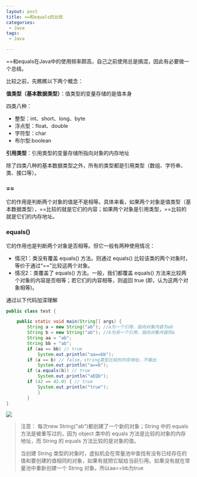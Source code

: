 ```yaml
---
layout: post
title: ==和equals的比较
categories:
 - Java
tags:
 - Java

---
```


==和equals在Java中的使用频率颇高，自己之前使用总是搞混，因此有必要做一个总结。

比较之前，先瞧瞧以下两个概念：

**值类型（基本数据类型）**：值类型的变量存储的是值本身

四类八种：

- 整型：int、short、long、byte
- 浮点型：float、double
- 字符型：char
- 布尔型:boolean

<!-- more -->


**引用类型**：引用类型的变量存储所指向对象的内存地址

除了四类八种的基本数据类型之外，所有的类型都是引用类型（数组、字符串、类、接口等）。



### ==

它的作用是判断两个对象的值是不是相等。具体来看，如果两个对象是值类型（基本数据类型），==比较的就是它们的内容；如果两个对象是引用类型，==比较的就是它们的内存地址。



### equals() 

它的作用也是判断两个对象是否相等。但它一般有两种使用情况：

- 情况1：类没有覆盖 equals() 方法。则通过 equals() 比较该类的两个对象时，等价于通过“==”比较这两个对象。
- 情况2：类覆盖了 equals() 方法。一般，我们都覆盖 equals() 方法来比较两个对象的内容是否相等；若它们的内容相等，则返回 true (即，认为这两个对象相等)。

通过以下代码加深理解

```java
public class test {

	public static void main(String[] args) {
		String a = new String("ab"); //a为一个引用，指向对象内容为ab
		String b = new String("ab"); //b为另一个引用，指向对象内容同a
		String aa = "ab";
		String bb = "ab";
		if (aa == bb) // true 
			System.out.println("aa==bb"); 
		if (a == b) // false，string类型比较的内存地址，不输出
			System.out.println("a==b"); 
		if (a.equals(b)) // true 
			System.out.println("aEQb"); 
		if (42 == 42.0) { // true 
			System.out.println("true"); 
			}
		}
}

```

![](https://article-1300776923.cos.ap-chengdu.myqcloud.com/equals%26%3D.PNG)

> 注意： 每次new String("ab")都创建了一个新的对象；String 中的 equals 方法是被重写过的，因为 object 类中的 equals 方法是比较的对象的内存地址，而 String 的 equals 方法比较的是对象的值。
>
> 当创建 String 类型的对象时，虚拟机会在常量池中查找有没有已经存在的值和要创建的值相同的对象，如果有就把它赋给当前引用。如果没有就在常量池中重新创建一个 String 对象。所以aa==bb为true